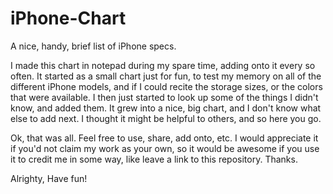 # iPhone-Chart
A nice, handy, brief list of iPhone specs.

I made this chart in notepad during my spare time, adding onto it every so often. It started as a small chart just for fun, to test my memory on all of the different iPhone models, and if I could recite the storage sizes, or the colors that were available. I then just started to look up some of the things I didn't know, and added them. It grew into a nice, big chart, and I don't know what else to add next. I thought it might be helpful to others, and so here you go.

Ok, that was all. Feel free to use, share, add onto, etc. I would appreciate it if you'd not claim my work as your own, so it would be awesome if you use it to credit me in some way, like leave a link to this repository. Thanks.

Alrighty,
Have fun!
